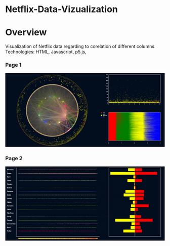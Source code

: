 # Netflix-Data-Vizualization

# Overview
Visualization of Netflix data regarding to corelation of different columns<br/>
Technologies: HTML, Javascript, p5.js,

### Page 1
![](images/Capture.PNG)
### Page 2
![](images/Capture1.PNG)

